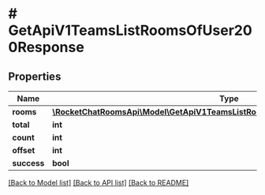 # # GetApiV1TeamsListRoomsOfUser200Response

## Properties

Name | Type | Description | Notes
------------ | ------------- | ------------- | -------------
**rooms** | [**\RocketChatRoomsApi\Model\GetApiV1TeamsListRoomsOfUser200ResponseRoomsInner[]**](GetApiV1TeamsListRoomsOfUser200ResponseRoomsInner.md) |  | [optional]
**total** | **int** |  | [optional]
**count** | **int** |  | [optional]
**offset** | **int** |  | [optional]
**success** | **bool** |  | [optional]

[[Back to Model list]](../../README.md#models) [[Back to API list]](../../README.md#endpoints) [[Back to README]](../../README.md)
